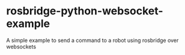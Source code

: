 # rosbridge-python-websocket-example
A simple example to send a command to a robot using rosbridge over websockets
